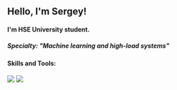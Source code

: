 ## Hello, I'm Sergey!

#### I'm HSE University student.
##### Specialty: "Machine learning and high-load systems"

#### Skills and Tools:

<img src="https://img.icons8.com/fluency/48/000000/python.png"/> <img src="https://img.icons8.com/external-parzival-1997-flat-parzival-1997/64/000000/external-machine-learning-technology-in-daily-life-parzival-1997-flat-parzival-1997.png"/>

